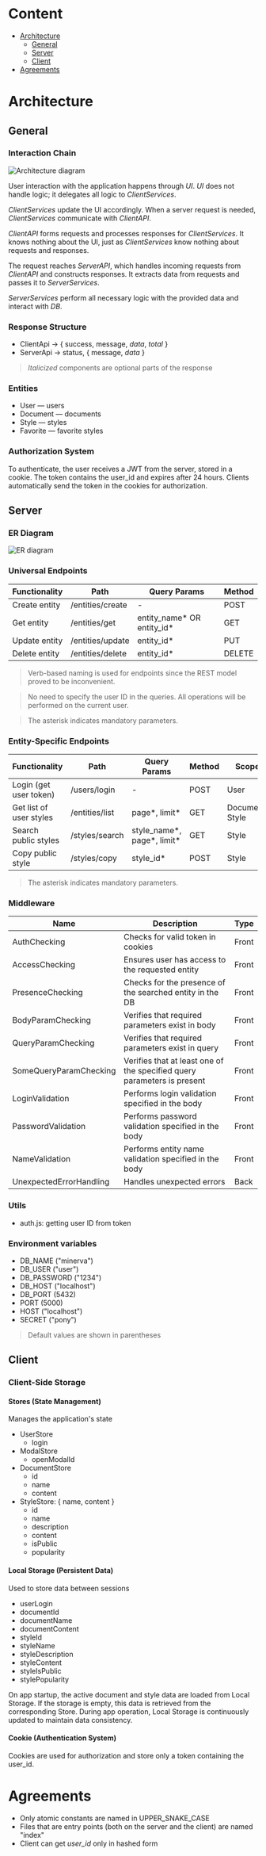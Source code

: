 # Content

- [Architecture](#architecture)
  - [General](#general)
  - [Server](#server)
  - [Client](#client)
- [Agreements](#agreements)

# Architecture

## General

### Interaction Chain

![Architecture diagram](https://i.ibb.co/hx0nVYZZ/Minerva-Architecture-diagram.png)

User interaction with the application happens through _UI_. _UI_ does not handle logic; it delegates all logic to _ClientServices_.

_ClientServices_ update the UI accordingly. When a server request is needed, _ClientServices_ communicate with _ClientAPI_.

_ClientAPI_ forms requests and processes responses for _ClientServices_. It knows nothing about the UI, just as _ClientServices_ know nothing about requests and responses.

The request reaches _ServerAPI_, which handles incoming requests from _ClientAPI_ and constructs responses. It extracts data from requests and passes it to _ServerServices_.

_ServerServices_ perform all necessary logic with the provided data and interact with _DB_.

### Response Structure

- ClientApi -> { success, message, _data_, _total_ }
- ServerApi -> status, { message, _data_ }

> _Italicized_ components are optional parts of the response

### Entities

- User — users
- Document — documents
- Style — styles
- Favorite — favorite styles

### Authorization System

To authenticate, the user receives a JWT from the server, stored in a cookie. The token contains the user_id and expires after 24 hours. Clients automatically send the token in the cookies for authorization.

## Server

### ER Diagram

![ER diagram](https://i.ibb.co/fdGmjJgk/Minerva-ER-Diagram.png)

### Universal Endpoints

| Functionality | Path             | Query Params                 | Method |
| ------------- | ---------------- | ---------------------------- | ------ |
| Create entity | /entities/create | -                            | POST   |
| Get entity    | /entities/get    | entity_name\* OR entity_id\* | GET    |
| Update entity | /entities/update | entity_id\*                  | PUT    |
| Delete entity | /entities/delete | entity_id\*                  | DELETE |

> Verb-based naming is used for endpoints since the REST model proved to be inconvenient.

> No need to specify the user ID in the queries. All operations will be performed on the current user.

> The asterisk indicates mandatory parameters.

### Entity-Specific Endpoints

| Functionality           | Path           | Query Params                  | Method | Scope           |
| ----------------------- | -------------- | ----------------------------- | ------ | --------------- |
| Login (get user token)  | /users/login   | -                             | POST   | User            |
| Get list of user styles | /entities/list | page\*, limit\*               | GET    | Document, Style |
| Search public styles    | /styles/search | style_name\*, page\*, limit\* | GET    | Style           |
| Copy public style       | /styles/copy   | style_id\*                    | POST   | Style           |

> The asterisk indicates mandatory parameters.

### Middleware

| Name                    | Description                                                             | Type  |
| ----------------------- | ----------------------------------------------------------------------- | ----- |
| AuthChecking            | Checks for valid token in cookies                                       | Front |
| AccessChecking          | Ensures user has access to the requested entity                         | Front |
| PresenceChecking        | Checks for the presence of the searched entity in the DB                | Front |
| BodyParamChecking       | Verifies that required parameters exist in body                         | Front |
| QueryParamChecking      | Verifies that required parameters exist in query                        | Front |
| SomeQueryParamChecking  | Verifies that at least one of the specified query parameters is present | Front |
| LoginValidation         | Performs login validation specified in the body                         | Front |
| PasswordValidation      | Performs password validation specified in the body                      | Front |
| NameValidation          | Performs entity name validation specified in the body                   | Front |
| UnexpectedErrorHandling | Handles unexpected errors                                               | Back  |

### Utils

- auth.js: getting user ID from token

### Environment variables

- DB_NAME ("minerva")
- DB_USER ("user")
- DB_PASSWORD ("1234")
- DB_HOST ("localhost")
- DB_PORT (5432)
- PORT (5000)
- HOST ("localhost")
- SECRET ("pony")

> Default values are shown in parentheses

## Client

### Client-Side Storage

#### Stores (State Management)

Manages the application's state

- UserStore
  - login
- ModalStore
  - openModalId
- DocumentStore
  - id
  - name
  - content
- StyleStore: { name, content }
  - id
  - name
  - description
  - content
  - isPublic
  - popularity

#### Local Storage (Persistent Data)

Used to store data between sessions

- userLogin
- documentId
- documentName
- documentContent
- styleId
- styleName
- styleDescription
- styleContent
- styleIsPublic
- stylePopularity

On app startup, the active document and style data are loaded from Local Storage. If the storage is empty, this data is retrieved from the corresponding Store. During app operation, Local Storage is continuously updated to maintain data consistency.

#### Cookie (Authentication System)

Cookies are used for authorization and store only a token containing the user_id.

# Agreements

- Only atomic constants are named in UPPER_SNAKE_CASE
- Files that are entry points (both on the server and the client) are named "index"
- Client can get _user_id_ only in hashed form
